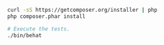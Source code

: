 ```bash
curl -sS https://getcomposer.org/installer | php
php composer.phar install
```

```bash
# Execute the tests.
./bin/behat
```